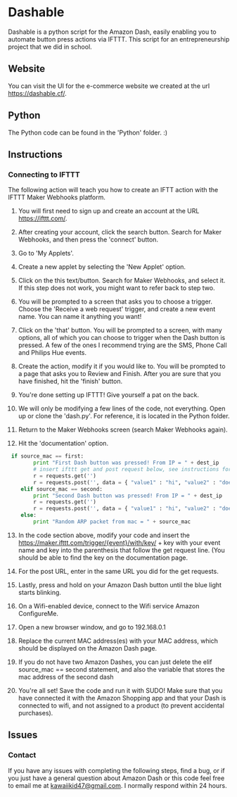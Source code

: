 # Dashable
Dashable is a python script for the Amazon Dash, easily enabling you to automate button press actions via IFTTT.
This script for an entrepreneurship project that we did in school.

## Website
You can visit the UI for the e-commerce website we created at the url https://dashable.cf/.

## Python
The Python code can be found in the 'Python' folder. :)

## Instructions
### Connecting to IFTTT
The following action will teach you how to create an IFTT action with the IFTTT Maker Webhooks platform. 

1. You will first need to sign up and create an account at the URL https://ifttt.com/.

2. After creating your account, click the search button. Search for Maker Webhooks, and then press the 'connect' button.

3. Go to 'My Applets'.

4. Create a new applet by selecting the 'New Applet' option.

5. Click on the this text/button. Search for Maker Webhooks, and select it. If this step does not work, you might want to refer back to step two.

6. You will be prompted to a screen that asks you to choose a trigger. Choose the 'Receive a web request' trigger, and create a new event name. You can name it anything you want!

7. Click on the 'that' button. You will be prompted to a screen, with many options, all of which you can choose to trigger when the Dash button is pressed. A few of the ones I recommend trying are the SMS, Phone Call and Philips Hue events.

8. Create the action, modify it if you would like to. You will be prompted to a page that asks you to Review and Finish. After you are sure that you have finished, hit the 'finish' button.

9. You're done setting up IFTTT! Give yourself a pat on the back.

10. We will only be modifying a few lines of the code, not everything. Open up or clone the 'dash.py'. For reference, it is located in the Python folder.

11. Return to the Maker Webhooks screen (search Maker Webhooks again).

12. Hit the 'documentation' option.

```python
 if source_mac == first:
        print "First Dash button was pressed! From IP = " + dest_ip
        # insert ifttt get and post request below, see instructions for more detailed instructions
        r = requests.get('')
        r = requests.post('', data = { "value1" : "hi", "value2" : "does", "value3" : "work" } )
    elif source_mac == second:
        print "Second Dash button was pressed! From IP = " + dest_ip
        r = requests.get('')
        r = requests.post('', data = { "value1" : "hi", "value2" : "does", "value3" : "work" } )
    else:
        print "Random ARP packet from mac = " + source_mac
```

13. In the code section above, modify your code and insert the https://maker.ifttt.com/trigger/{event}/with/key/ + key with your event name and key into the parenthesis that follow the get request line. (You should be able to find the key on the documentation page. 

14. For the post URL, enter in the same URL you did for the get requests.

15. Lastly, press and hold on your Amazon Dash button until the blue light starts blinking.

16. On a Wifi-enabled device, connect to the Wifi service Amazon ConfigureMe.

17. Open a new browser window, and go to 192.168.0.1

18. Replace the current MAC address(es) with your MAC address, which should be displayed on the Amazon Dash page.

19. If you do not have two Amazon Dashes, you can just delete the elif source_mac == second statement, and also the variable that stores the mac address of the second dash

20. You're all set! Save the code and run it with SUDO! Make sure that you have connected it with the Amazon Shopping app and that your Dash is connected to wifi, and not assigned to a product (to prevent accidental purchases).

## Issues
### Contact
If you have any issues with completing the following steps, find a bug, or if you just have a general question about Amazon Dash or this code feel free to email me at kawaiikid47@gmail.com. I normally respond within 24 hours.
